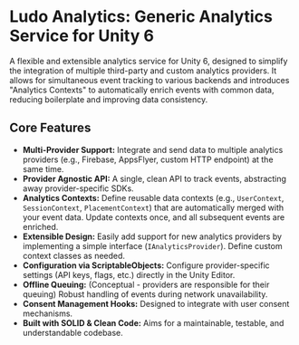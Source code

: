 # Ludo Analytics: Generic Analytics Service for Unity 6

A flexible and extensible analytics service for Unity 6, designed to simplify the integration of multiple third-party and custom analytics providers. It allows for simultaneous event tracking to various backends and introduces "Analytics Contexts" to automatically enrich events with common data, reducing boilerplate and improving data consistency.

## Core Features

* **Multi-Provider Support:** Integrate and send data to multiple analytics providers (e.g., Firebase, AppsFlyer, custom HTTP endpoint) at the same time.
* **Provider Agnostic API:** A single, clean API to track events, abstracting away provider-specific SDKs.
* **Analytics Contexts:** Define reusable data contexts (e.g., `UserContext`, `SessionContext`, `PlacementContext`) that are automatically merged with your event data. Update contexts once, and all subsequent events are enriched.
* **Extensible Design:** Easily add support for new analytics providers by implementing a simple interface (`IAnalyticsProvider`). Define custom context classes as needed.
* **Configuration via ScriptableObjects:** Configure provider-specific settings (API keys, flags, etc.) directly in the Unity Editor.
* **Offline Queuing:** (Conceptual - providers are responsible for their queuing) Robust handling of events during network unavailability.
* **Consent Management Hooks:** Designed to integrate with user consent mechanisms.
* **Built with SOLID & Clean Code:** Aims for a maintainable, testable, and understandable codebase.